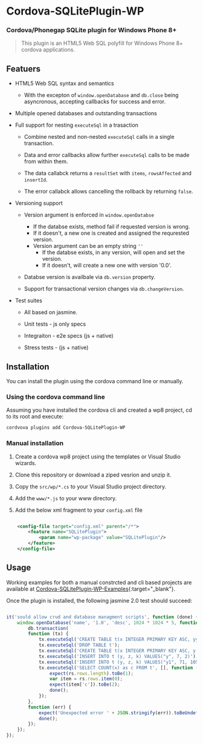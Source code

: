 # Cordova-SQLitePlugin-WP

### Cordova/Phonegap SQLite plugin for Windows Phone 8+

> This plugin is an HTML5 Web SQL polyfill for Windows Phone 8+ cordova applications.

## Featuers

* HTML5 Web SQL syntax and semantics
	* With the excepton of `window.openDatabase` and `db.close` being asyncronous, accepting callbacks for success and error. 

* Multiple opened databases and outstanding transactions

* Full support for nesting `executeSql` in a trasaction
	
	* Combine nested and non-nested `executeSql` calls in a single transaction.

	* Data and error callbacks allow further `executeSql` calls to be made from within them.

	* The data callabck returns a `resultSet` with `items`, `rowsAffected` and `insertId`.

	* The error callabck allows cancelling the rollback by returning `false`.
	
	
* Versioning support

	* Version argument is enforced in `window.openDatabse` 
		* If the databse exists, method fail if requested version is wrong.
		* If it doesn't, a new one is created and assigned the requrested version.
		* Version argument can be an empty string `''`
			* If the databse exists, in any version, will open and set the version.
			* If it doesn't, will create a new one with version '0.0'.

	* Databse version is availbale via `db.version` property.

	* Support for transactional version changes via `db.changeVersion`.

* Test suites

	* All based on jasmine.

	* Unit tests - js only specs 

	* Integraiton - e2e specs (js + native)

	* Stress tests - (js + native)


## Installation

You can install the plugin using the cordova command line or manually.

### Using the cordova command line 

Assuming you have installed the cordova cli and created a wp8 project, cd to its root and execute:

```bash
cordvova plugins add Cordova-SQLitePlugin-WP
```

### Manual installation

1. Create a cordova wp8 project using the templates or Visual Studio wizards.

1. Clone this repository or download a ziped vesrion and unzip it.

1. Copy the `src/wp/*.cs` to your Visual Studio project directory.

1. Add the `www/*.js` to your www directory.

1. Add the below xml fragment to your `config.xml` file

```xml

	<config-file target="config.xml" parent="/*">
	    <feature name="SQLitePlugin">
	        <param name="wp-package" value="SQLitePlugin"/>
	    </feature>
	</config-file>

```

## Usage

Working examples for both a manual constrcted and cli based projects are available at [Cordova-SQLitePlugin-WP-Examples](https://github.com/welldone-software/Cordova-SQLitePlugin-WP-Examples){:target="_blank"}.

Once the plugin is installed, the following jasmine 2.0 test should succeed:

```js

it('sould allow crud and database managment scripts', function (done) {
    window.openDatabase('name', '1.0', 'desc', 1024 * 1024 * 5, function (db) {
        db.transaction(
        function (tx) {
            tx.executeSql('CREATE TABLE t(x INTEGER PRIMARY KEY ASC, yy TEXT, zz INTEGER)');
            tx.executeSql('DROP TABLE t');
            tx.executeSql('CREATE TABLE t(x INTEGER PRIMARY KEY ASC, y TEXT, z INTEGER, k INTEGER)');
            tx.executeSql('INSERT INTO t (y, z, k) VALUES("y", 7, 2)');
            tx.executeSql('INSERT INTO t (y, z, k) VALUES("y1", 71, 105)');
            tx.executeSql('SELECT COUNT(x) as c FROM t', [], function (t, rs) {
                expect(rs.rows.length).toBe(1);
                var item = rs.rows.item(0);
                expect(item['c']).toBe(2);
                done();
            });
        },
        function (err) {
            expect('Unexpected error ' + JSON.stringify(err)).toBeUndefined();
            done();
        });
    });
});


```